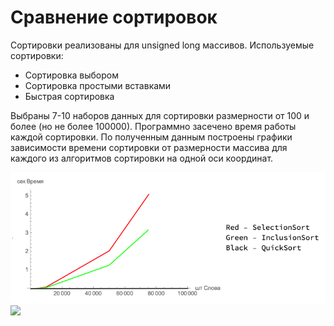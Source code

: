 # Cравнение сортировок
Сортировки реализованы для unsigned long массивов.
Используемые сортировки:
   * Сортировка выбором
   * Сортировка простыми вставками
   * Быстрая сортировка
  
Выбраны 7-10 наборов данных для сортировки размерности от 100 и более (но не более 100000). Программно засечено время работы каждой сортировки.
По полученным данным построены графики зависимости времени сортировки от размерности массива для каждого из алгоритмов сортировки на одной оси координат.

![](images/Общий%20график.png)
![](images/График%30быстройсортировки.png)
